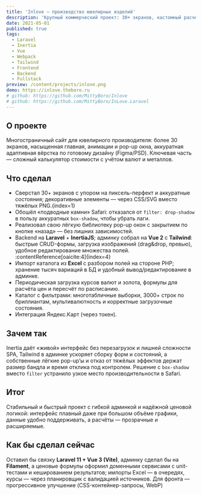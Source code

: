 ```yaml
---
title: 'Inlove — производство ювелирных изделий'
description: 'Крупный коммерческий проект: 30+ экранов, кастомный расчёт цен, собственная админка.'
date: 2021-05-01
published: true
tags:
  - Laravel
  - Inertia
  - Vue
  - Webpack
  - Tailwind
  - Frontend
  - Backend
  - Fullstack
preview: /content/projects/inlove.png
demo: https://inlove.theboro.ru
# github: https://github.com/MittyBoro/Inlove
# github: https://github.com/MittyBoro/InLove.Laravel
---
```


## О проекте

Многостраничный сайт для ювелирного производителя: более 30 экранов, насыщенная главная, анимации и pop-up окна, аккуратная адаптивная вёрстка по готовому дизайну (Figma/PSD). Ключевая часть — сложный калькулятор стоимости с учётом валют и металлов.

## Что сделал

- Сверстал 30+ экранов с упором на пиксель-перфект и аккуратные состояния; декоративные элементы — через CSS/SVG вместо тяжёлых PNG.{index=1}
- Обошёл «подводные камни» Safari: отказался от `filter: drop-shadow` в пользу аккуратных `box-shadow`, чтобы убрать лаги.
- Реализовал свою лёгкую библиотеку pop-up окон с закрытием по кнопке «назад» — без лишних зависимостей.
- Backend на **Laravel** + **InertiaJS**; админку собрал на **Vue 2** с **Tailwind**: быстрые CRUD-формы, загрузка изображений (drag&drop, превью), удобное редактирование множества полей. :contentReference[oaicite:4]{index=4}
- Импорт каталога из **Excel** c разбором полей на стороне PHP; хранение тысяч вариаций в БД и удобный вывод/редактирование в админке.
- Периодическая загрузка курсов валют и золота, формулы для расчёта цен и пересчёт по расписанию.
- Каталог с фильтрами: многотабличные выборки, 3000+ строк по бриллиантам, мультивалютность и корректные загрузочные состояния.
- Интеграция Яндекс.Карт (через токен).

## Зачем так

Inertia даёт «живой» интерфейс без перезагрузок и лишней сложности SPA, Tailwind в админке ускоряет сборку форм и состояний, а собственные лёгкие pop-up’ы и отказ от тяжёлых эффектов держат размер бандла и время отклика под контролем. Решение с `box-shadow` вместо `filter` устранило узкое место производительности в Safari.

## Итог

Стабильный и быстрый проект с гибкой админкой и надёжной ценовой логикой: интерфейс плавный даже при большом объёме графики, данные удобно поддерживать, а расчёты — прозрачные и расширяемые.

## Как бы сделал сейчас

Оставил бы связку **Laravel 11 + Vue 3 (Vite)**, админку сделал бы на **Filament**, а ценовые формулы оформил доменными сервисами с unit-тестами и кешированием результатов; импорты Excel — в очередях, курсы — через планировщик с валидацией источников. Для фронта — прогрессивное улучшение (CSS-контейнер-запросы, WebP)
